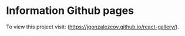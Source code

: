 # Information Github pages

To view this project visit: (https://jgonzalezcov.github.io/react-gallery/).
